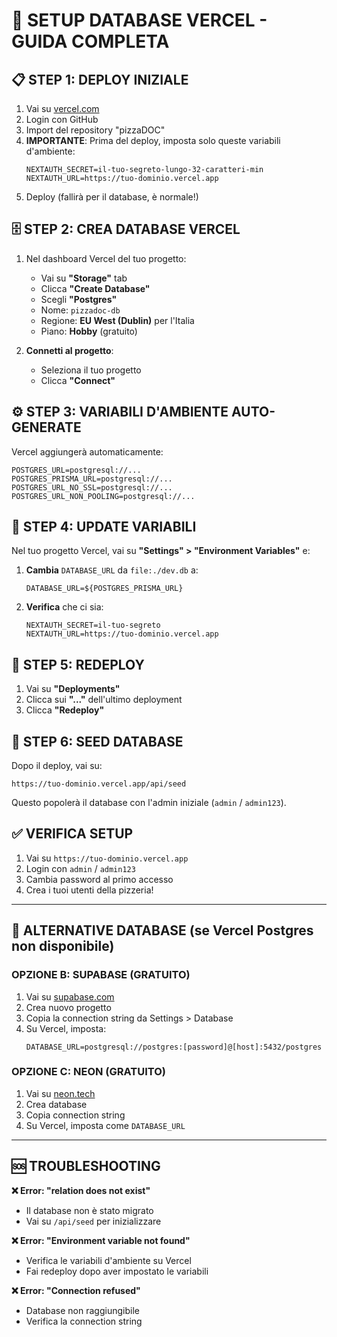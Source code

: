 # 🚀 SETUP DATABASE VERCEL - GUIDA COMPLETA

## 📋 **STEP 1: DEPLOY INIZIALE**

1. Vai su [vercel.com](https://vercel.com)
2. Login con GitHub
3. Import del repository "pizzaDOC"
4. **IMPORTANTE**: Prima del deploy, imposta solo queste variabili d'ambiente:
   ```
   NEXTAUTH_SECRET=il-tuo-segreto-lungo-32-caratteri-min
   NEXTAUTH_URL=https://tuo-dominio.vercel.app
   ```
5. Deploy (fallirà per il database, è normale!)

## 🗄️ **STEP 2: CREA DATABASE VERCEL**

1. Nel dashboard Vercel del tuo progetto:
   - Vai su **"Storage"** tab
   - Clicca **"Create Database"**
   - Scegli **"Postgres"**
   - Nome: `pizzadoc-db`
   - Regione: **EU West (Dublin)** per l'Italia
   - Piano: **Hobby** (gratuito)

2. **Connetti al progetto**:
   - Seleziona il tuo progetto
   - Clicca **"Connect"**

## ⚙️ **STEP 3: VARIABILI D'AMBIENTE AUTO-GENERATE**

Vercel aggiungerà automaticamente:
```env
POSTGRES_URL=postgresql://...
POSTGRES_PRISMA_URL=postgresql://...
POSTGRES_URL_NO_SSL=postgresql://...
POSTGRES_URL_NON_POOLING=postgresql://...
```

## 🔄 **STEP 4: UPDATE VARIABILI**

Nel tuo progetto Vercel, vai su **"Settings" > "Environment Variables"** e:

1. **Cambia** `DATABASE_URL` da `file:./dev.db` a:
   ```
   DATABASE_URL=${POSTGRES_PRISMA_URL}
   ```

2. **Verifica** che ci sia:
   ```
   NEXTAUTH_SECRET=il-tuo-segreto
   NEXTAUTH_URL=https://tuo-dominio.vercel.app
   ```

## 🚀 **STEP 5: REDEPLOY**

1. Vai su **"Deployments"**
2. Clicca sui **"..."** dell'ultimo deployment
3. Clicca **"Redeploy"**

## 🎯 **STEP 6: SEED DATABASE**

Dopo il deploy, vai su:
```
https://tuo-dominio.vercel.app/api/seed
```

Questo popolerà il database con l'admin iniziale (`admin` / `admin123`).

## ✅ **VERIFICA SETUP**

1. Vai su `https://tuo-dominio.vercel.app`
2. Login con `admin` / `admin123`
3. Cambia password al primo accesso
4. Crea i tuoi utenti della pizzeria!

---

## 🔧 **ALTERNATIVE DATABASE (se Vercel Postgres non disponibile)**

### **OPZIONE B: SUPABASE (GRATUITO)**
1. Vai su [supabase.com](https://supabase.com)
2. Crea nuovo progetto
3. Copia la connection string da Settings > Database
4. Su Vercel, imposta:
   ```
   DATABASE_URL=postgresql://postgres:[password]@[host]:5432/postgres
   ```

### **OPZIONE C: NEON (GRATUITO)**
1. Vai su [neon.tech](https://neon.tech)
2. Crea database
3. Copia connection string
4. Su Vercel, imposta come `DATABASE_URL`

---

## 🆘 **TROUBLESHOOTING**

**❌ Error: "relation does not exist"**
- Il database non è stato migrato
- Vai su `/api/seed` per inizializzare

**❌ Error: "Environment variable not found"**
- Verifica le variabili d'ambiente su Vercel
- Fai redeploy dopo aver impostato le variabili

**❌ Error: "Connection refused"**
- Database non raggiungibile
- Verifica la connection string
